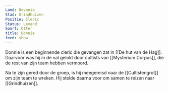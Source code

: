 ```yaml
---
Land: Dovania
Stad: Grindhuizen
Positie: Cleric
Status: Levend
Soort: Otter
title: Donnie
feed: show
---
```

Donnie is een beginnende cleric die gevangen zat in [[De hut van de Hag]]. Daarvoor was hij in de val gelokt door cultists van [[Mysterium Corpus]], die de rest van zijn team hebben vermoord.

Na te zijn gered door de groep, is hij meegereisd naar de [[Cultistengrot]] om zijn team te wreken. Hij stelde daarna voor om samen te reizen naar [[Grindhuizen]].